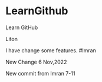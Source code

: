 # LearnGithub

Learn GitHub

Liton

I have change some features.
#Imran

New Change 6 Nov,2022

New commit from Imran 7-11
